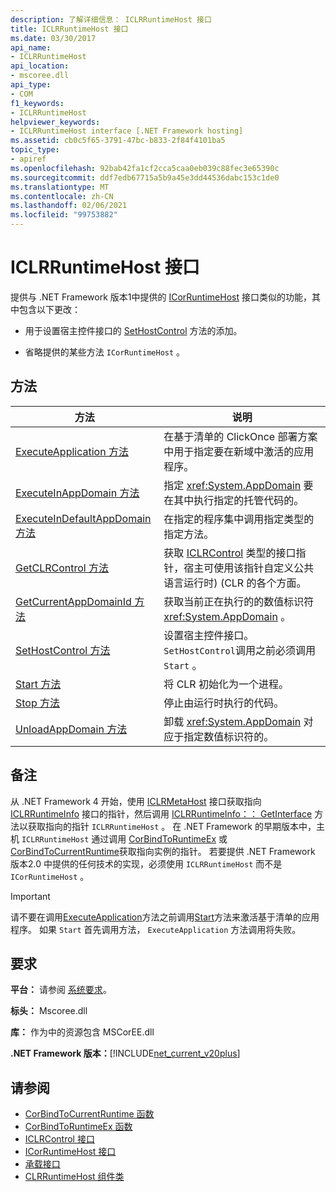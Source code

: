 ```yaml
---
description: 了解详细信息： ICLRRuntimeHost 接口
title: ICLRRuntimeHost 接口
ms.date: 03/30/2017
api_name:
- ICLRRuntimeHost
api_location:
- mscoree.dll
api_type:
- COM
f1_keywords:
- ICLRRuntimeHost
helpviewer_keywords:
- ICLRRuntimeHost interface [.NET Framework hosting]
ms.assetid: cb0c5f65-3791-47bc-b833-2f84f4101ba5
topic_type:
- apiref
ms.openlocfilehash: 92bab42fa1cf2cca5caa0eb039c88fec3e65390c
ms.sourcegitcommit: ddf7edb67715a5b9a45e3dd44536dabc153c1de0
ms.translationtype: MT
ms.contentlocale: zh-CN
ms.lasthandoff: 02/06/2021
ms.locfileid: "99753882"
---
```

# <a name="iclrruntimehost-interface"></a>ICLRRuntimeHost 接口

提供与 .NET Framework 版本1中提供的 [ICorRuntimeHost](icorruntimehost-interface.md) 接口类似的功能，其中包含以下更改：  
  
- 用于设置宿主控件接口的 [SetHostControl](iclrruntimehost-sethostcontrol-method.md) 方法的添加。  
  
- 省略提供的某些方法 `ICorRuntimeHost` 。  
  
## <a name="methods"></a>方法  
  
|方法|说明|  
|------------|-----------------|  
|[ExecuteApplication 方法](iclrruntimehost-executeapplication-method.md)|在基于清单的 ClickOnce 部署方案中用于指定要在新域中激活的应用程序。|  
|[ExecuteInAppDomain 方法](iclrruntimehost-executeinappdomain-method.md)|指定 <xref:System.AppDomain> 要在其中执行指定的托管代码的。|  
|[ExecuteInDefaultAppDomain 方法](iclrruntimehost-executeindefaultappdomain-method.md)|在指定的程序集中调用指定类型的指定方法。|  
|[GetCLRControl 方法](iclrruntimehost-getclrcontrol-method.md)|获取 [ICLRControl](iclrcontrol-interface.md) 类型的接口指针，宿主可使用该指针自定义公共语言运行时)  (CLR 的各个方面。|  
|[GetCurrentAppDomainId 方法](iclrruntimehost-getcurrentappdomainid-method.md)|获取当前正在执行的的数值标识符 <xref:System.AppDomain> 。|  
|[SetHostControl 方法](iclrruntimehost-sethostcontrol-method.md)|设置宿主控件接口。 `SetHostControl`调用之前必须调用 `Start` 。|  
|[Start 方法](iclrruntimehost-start-method.md)|将 CLR 初始化为一个进程。|  
|[Stop 方法](iclrruntimehost-stop-method.md)|停止由运行时执行的代码。|  
|[UnloadAppDomain 方法](iclrruntimehost-unloadappdomain-method.md)|卸载 <xref:System.AppDomain> 对应于指定数值标识符的。|  
  
## <a name="remarks"></a>备注  

 从 .NET Framework 4 开始，使用 [ICLRMetaHost](iclrmetahost-interface.md) 接口获取指向 [ICLRRuntimeInfo](iclrruntimeinfo-interface.md) 接口的指针，然后调用 [ICLRRuntimeInfo：： GetInterface](iclrruntimeinfo-getinterface-method.md) 方法以获取指向的指针 `ICLRRuntimeHost` 。 在 .NET Framework 的早期版本中，主机 `ICLRRuntimeHost` 通过调用 [CorBindToRuntimeEx](corbindtoruntimeex-function.md) 或 [CorBindToCurrentRuntime](corbindtocurrentruntime-function.md)获取指向实例的指针。 若要提供 .NET Framework 版本2.0 中提供的任何技术的实现，必须使用 `ICLRRuntimeHost` 而不是 `ICorRuntimeHost` 。  
  
> [!IMPORTANT]
> 请不要在调用[ExecuteApplication](iclrruntimehost-executeapplication-method.md)方法之前调用[Start](iclrruntimehost-start-method.md)方法来激活基于清单的应用程序。 如果 `Start` 首先调用方法， `ExecuteApplication` 方法调用将失败。  
  
## <a name="requirements"></a>要求  

 **平台：** 请参阅 [系统要求](../../get-started/system-requirements.md)。  
  
 **标头：** Mscoree.dll  
  
 **库：** 作为中的资源包含 MSCorEE.dll  
  
 **.NET Framework 版本：**[!INCLUDE[net_current_v20plus](../../../../includes/net-current-v20plus-md.md)]  
  
## <a name="see-also"></a>请参阅

- [CorBindToCurrentRuntime 函数](corbindtocurrentruntime-function.md)
- [CorBindToRuntimeEx 函数](corbindtoruntimeex-function.md)
- [ICLRControl 接口](iclrcontrol-interface.md)
- [ICorRuntimeHost 接口](icorruntimehost-interface.md)
- [承载接口](hosting-interfaces.md)
- [CLRRuntimeHost 组件类](clrruntimehost-coclass.md)

